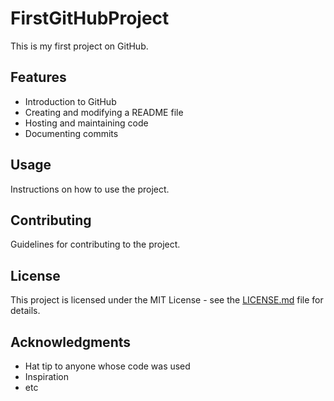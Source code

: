 # FirstGitHubProject

This is my first project on GitHub.

## Features

- Introduction to GitHub
- Creating and modifying a README file
- Hosting and maintaining code
- Documenting commits

## Usage

Instructions on how to use the project.

## Contributing

Guidelines for contributing to the project.

## License

This project is licensed under the MIT License - see the [LICENSE.md](LICENSE.md) file for details.

## Acknowledgments

- Hat tip to anyone whose code was used
- Inspiration
- etc
